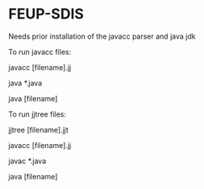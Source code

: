 # FEUP-SDIS


Needs prior installation of the javacc parser and java jdk


To run javacc files:

javacc [filename].jj

java *.java

java [filename]


To run jjtree files:

jjtree [filename].jjt

javacc [filename].jj

javac *.java

java [filename]